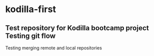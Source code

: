 # kodilla-first
Test repository for Kodilla bootcamp project
Testing git flow
------------------------

Testing merging remote and local repositories
